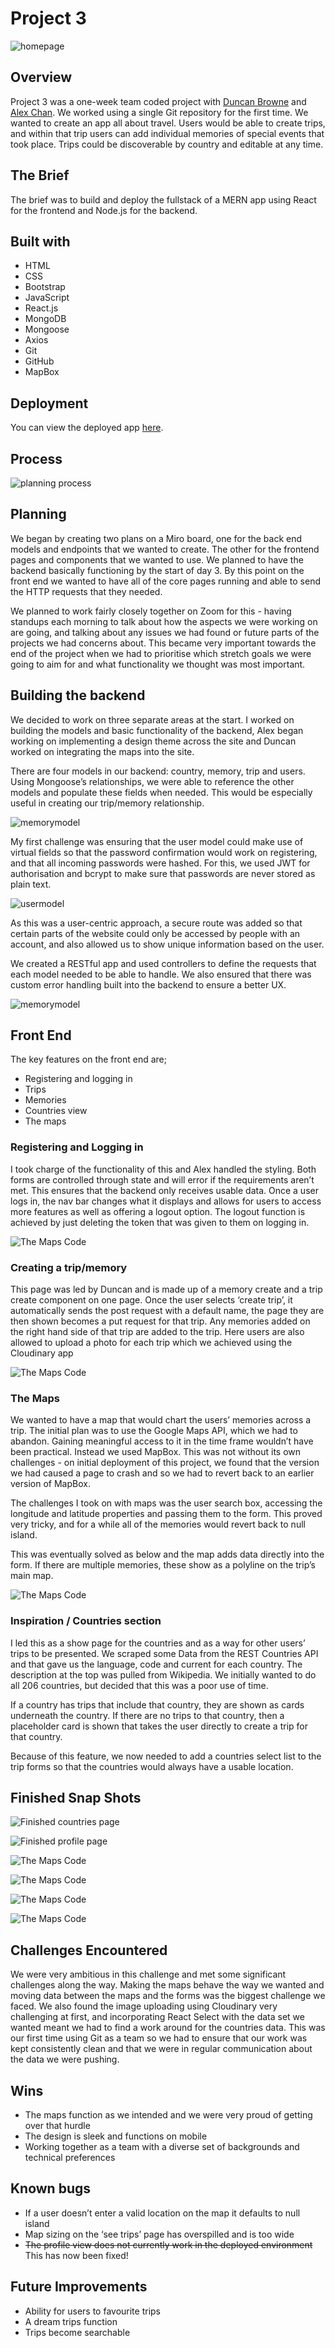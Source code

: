 # Project 3

![homepage](Assets/P3Homepage.png)

## Overview

Project 3 was a one-week team coded project with [Duncan Browne](https://github.com/DBBrowne) and [Alex Chan](https://github.com/Achan81). We worked using a single Git repository for the first time. We wanted to create an app all about travel. Users would be able to create trips, and within that trip users can add individual memories of special events that took place. Trips could be discoverable by country and editable at any time.

## The Brief
The brief was to build and deploy the fullstack of a MERN app using React for the frontend and Node.js for the backend.

## Built with

- HTML
- CSS
- Bootstrap
- JavaScript
- React.js
- MongoDB
- Mongoose
- Axios
- Git
- GitHub
- MapBox

## Deployment

You can view the deployed app [here](https://theplacebook.netlify.app/).

## Process

![planning process](Assets/P3Planning.png)

## Planning
We began by creating two plans on a Miro board, one for the back end models and endpoints that we wanted to create. The other for the frontend pages and components that we wanted to use. We planned to have the backend basically functioning by the start of day 3. By this point on the front end we wanted to have all of the core pages running and able to send the HTTP requests that they needed. 

We planned to work fairly closely together on Zoom for this - having standups each morning to talk about how the aspects we were working on are going, and talking about any issues we had found or future parts of the projects we had concerns about. This became very important towards the end of the project when we had to prioritise which stretch goals we were going to aim for and what functionality we thought was most important. 

## Building the backend

We decided to work on three separate areas at the start. I worked on building the models and basic functionality of the backend, Alex began working on implementing a design theme across the site and Duncan worked on integrating the maps into the site.

There are four models in our backend: country, memory, trip and users. Using Mongoose’s relationships, we were able to reference the other models and populate these fields when needed. This would be especially useful in creating our trip/memory relationship.

![memorymodel](Assets/P3MemoryModel.png?raw=true)

My first challenge was ensuring that the user model could make use of virtual fields so that the password confirmation would work on registering, and that all incoming passwords were hashed. For this, we used JWT for authorisation and bcrypt to make sure that passwords are never stored as plain text.

![usermodel](Assets/P3UserModelPword.png)

As this was a user-centric approach, a secure route was added so that certain parts of the website could only be accessed by people with an account, and also allowed us to show unique information based on the user.

We created a RESTful app and used controllers to define the requests that each model needed to be able to handle. We also ensured that there was custom error handling built into the backend to ensure a better UX.

![memorymodel](Assets/P3Errors.png?raw=true)

## Front End
 
The key features on the front end are;
- Registering and logging in
- Trips
- Memories
- Countries view
- The maps

### Registering and Logging in

I took charge of the functionality of this and Alex handled the styling. Both forms are controlled through state and will error if the requirements aren’t met. This ensures that the backend only receives usable data. Once a user logs in, the nav bar changes what it displays and allows for users to access more features as well as offering a logout option. The logout function is achieved by just deleting the token that was given to them on logging in.

![The Maps Code](Assets/P3SecureRoutes.png)


### Creating a trip/memory

This page was led by Duncan and is made up of a memory create and a trip create component on one page. Once the user selects ‘create trip’, it automatically sends the post request with a default name, the page they are then shown becomes a put request for that trip. Any memories added on the right hand side of that trip are added to the trip. Here users are also allowed to upload a photo for each trip which we achieved using the Cloudinary app

![The Maps Code](Assets/P3MemoryController.png)

### The Maps

We wanted to have a map that would chart the users’ memories across a trip. The initial plan was to use the Google Maps API, which we had to abandon. Gaining meaningful access to it in the time frame wouldn’t have been practical. Instead we used MapBox. This was not without its own challenges - on initial deployment of this project, we found that the version we had caused a page to crash and so we had to revert back to an earlier version of MapBox.

The challenges I took on with maps was the user search box, accessing the longitude and latitude properties and passing them to the form. This proved very tricky, and for a while all of the memories would revert back to null island.

This was eventually solved as below and the map adds data directly into the form. If there are multiple memories, these show as a polyline on the trip’s main map.


![The Maps Code](Assets/P3MapSection.png)


### Inspiration / Countries section

I led this as a show page for the countries and as a way for other users’ trips to be presented. We scraped some Data from the REST Countries API and that gave us the language, code and current for each country. The description at the top was pulled from Wikipedia. We initially wanted to do all 206 countries, but decided that this was a poor use of time.

If a country has trips that include that country, they are shown as cards underneath the country. If there are no trips to that country, then a placeholder card is shown that takes the user directly to create a trip for that country.

Because of this feature, we now needed to add a countries select list to the trip forms so that the countries would always have a usable location.



## Finished Snap Shots

![Finished countries page](Assets/P3CountriesWithTrip.png)

![Finished profile page](Assets/P3ProfileEdit.png)

![The Maps Code](Assets/P3TripEditPage@.png)

![The Maps Code](Assets/P3CountriesShow.png)


![The Maps Code](Assets/P3CountriesWithTrip.png)

![The Maps Code](Assets/P3NoAdventuresYetCard.png)



## Challenges Encountered

We were very ambitious in this challenge and met some significant challenges along the way. Making the maps behave the way we wanted and moving data between the maps and the forms was the biggest challenge we faced. We also found the image uploading using Cloudinary very challenging at first, and incorporating React Select with the data set we wanted meant we had to find a work around for the countries data. This was our first time using Git as a team so we had to ensure that our work was kept consistently clean and that we were in regular communication about the data we were pushing. 


## Wins
- The maps function as we intended and we were very proud of getting over that hurdle
- The design is sleek and functions on mobile
- Working together as a team with a diverse set of backgrounds and technical preferences

## Known bugs
- If a user doesn’t enter a valid location on the map it defaults to null island
- Map sizing on the ‘see trips’ page has overspilled and is too wide
- <del>The profile view does not currently work in the deployed environment</del>
This has now been fixed!

## Future Improvements
- Ability for users to favourite trips
- A dream trips function
- Trips become searchable